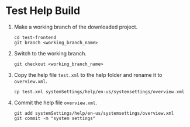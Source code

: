 # Test Help Build
1. Make a working branch of the downloaded project.

    ```
    cd test-frontend
    git branch <working_branch_name>
    ```
2. Switch to the working branch.

    ```
    git checkout <working_branch_name>
    ```
3. Copy the help file ```test.xml``` to the help folder and rename it to ```overview.xml```.

    ```
    cp test.xml systemSettings/help/en-us/systemsettings/overview.xml
    ```
4. Commit the help file ```overview.xml```.

    ```
    git add systemSettings/help/en-us/systemsettings/overview.xml
    git commit -m "system settings"    
    ```
